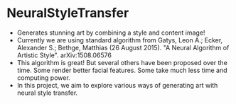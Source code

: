 # NeuralStyleTransfer
- Generates stunning art by combining a style and content image!
- Currently we are using standard algorithm from  Gatys, Leon A.; Ecker, Alexander S.; Bethge, Matthias (26 August 2015). "A Neural Algorithm of Artistic Style". arXiv:1508.06576
- This algorithm is great! But several others have been proposed over the time. Some render better facial features. Some take much less time and computing power.
- In this project, we aim to explore various ways of generating art with neural style transfer. 

